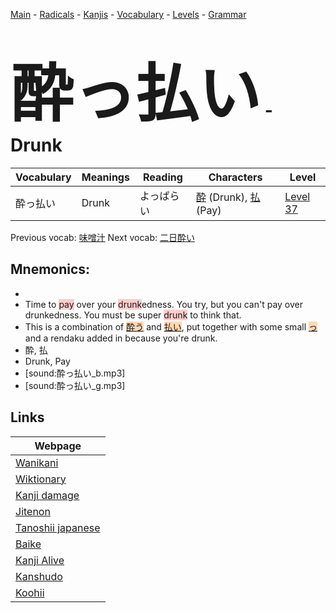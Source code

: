 <style> bigfont {font-size: 100px}</style>
[Main](../README.md) -
[Radicals](../radicals.md) -
[Kanjis](../kanjis.md) -
[Vocabulary](../vocabulary.md) -
[Levels](../levels.md) -
[Grammar](../grammar.md)
# <bigfont> 酔っ払い</bigfont> - Drunk 

| Vocabulary | Meanings | Reading | Characters | Level |
| --- | --- | --- | --- | --- |
| 酔っ払い | Drunk | よっぱらい |  [酔](../kanjis/酔.md) (Drunk), [払](../kanjis/払.md) (Pay) | [Level 37](../levels/wk_level37.md) |

Previous vocab: [味噌汁](味噌汁.md) Next vocab: [二日酔い](二日酔い.md) 

## Mnemonics:

* 
* Time to <span style="background-color:#ffcccb"> pay</span> over your <span style="background-color:#ffcccb"> drunk</span>edness. You try, but you can't pay over drunkedness. You must be super <span style="background-color:#ffcccb"> drunk</span> to think that.
* This is a combination of <span style="background-color:#fed8b1"> [酔う](https://jisho.org/search/酔う)</span> and <span style="background-color:#fed8b1"> [払い](https://jisho.org/search/払い)</span>, put together with some small <span style="background-color:#fed8b1"> [っ](https://jisho.org/search/っ)</span> and a rendaku added in because you're drunk.
* 酔, 払
* Drunk, Pay
* [sound:酔っ払い_b.mp3]
* [sound:酔っ払い_g.mp3]


## Links 

| Webpage |
| --- |
| [Wanikani          ](https://www.wanikani.com/kanji/酔っ払い) |
| [Wiktionary        ](https://en.wiktionary.org/wiki/酔っ払い) |
| [Kanji damage      ](http://www.kanjidamage.com/kanji/search?utf8=✓&q=酔っ払い) |
| [Jitenon           ](https://jitenon.com/kanji/酔っ払い) |
| [Tanoshii japanese ](https://www.tanoshiijapanese.com/dictionary/kanji.cfm?k=酔っ払い) |
| [Baike             ](https://baike.baidu.com/item/酔っ払い) |
| [Kanji Alive       ](https://app.kanjialive.com/酔っ払い) |
| [Kanshudo          ](https://www.kanshudo.com/searchmn?q=酔っ払い) |
| [Koohii            ](https://kanji.koohii.com/study/kanji/酔っ払い) |
